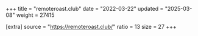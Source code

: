 +++
title = "remoteroast.club"
date = "2022-03-22"
updated = "2025-03-08"
weight = 27415

[extra]
source = "https://remoteroast.club/"
ratio = 13
size = 27
+++
